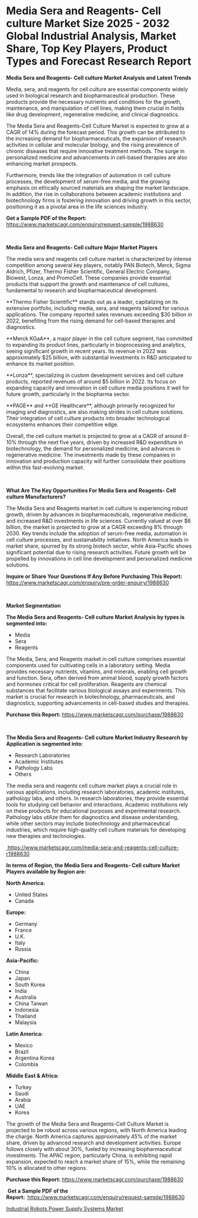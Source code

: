 <p><h1>Media Sera and Reagents- Cell culture Market Size 2025 - 2032 Global Industrial Analysis, Market Share, Top Key Players, Product Types and Forecast Research Report</h1></p><p><strong>Media Sera and Reagents- Cell culture Market Analysis and Latest Trends</strong></p>
<p><p>Media, sera, and reagents for cell culture are essential components widely used in biological research and biopharmaceutical production. These products provide the necessary nutrients and conditions for the growth, maintenance, and manipulation of cell lines, making them crucial in fields like drug development, regenerative medicine, and clinical diagnostics. </p><p>The Media Sera and Reagents-Cell Culture Market is expected to grow at a CAGR of 14% during the forecast period. This growth can be attributed to the increasing demand for biopharmaceuticals, the expansion of research activities in cellular and molecular biology, and the rising prevalence of chronic diseases that require innovative treatment methods. The surge in personalized medicine and advancements in cell-based therapies are also enhancing market prospects. </p><p>Furthermore, trends like the integration of automation in cell culture processes, the development of serum-free media, and the growing emphasis on ethically sourced materials are shaping the market landscape. In addition, the rise in collaborations between academic institutions and biotechnology firms is fostering innovation and driving growth in this sector, positioning it as a pivotal area in the life sciences industry.</p></p>
<p><strong>Get a Sample PDF of the Report:&nbsp;</strong> <a href="https://www.marketscagr.com/enquiry/request-sample/1988630?utm_campaign=3580&utm_medium=2&utm_source=Github&utm_content=ia&utm_term=28032025&utm_id=media-sera-and-reagents-cell-culture">https://www.marketscagr.com/enquiry/request-sample/1988630</a></p>
<p>&nbsp;</p>
<p><strong>Media Sera and Reagents- Cell culture Major Market Players</strong></p>
<p><p>The media sera and reagents cell culture market is characterized by intense competition among several key players, notably PAN Biotech, Merck, Sigma Aldrich, Pfizer, Thermo Fisher Scientific, General Electric Company, Biowest, Lonza, and PromoCell. These companies provide essential products that support the growth and maintenance of cell cultures, fundamental to research and biopharmaceutical development.</p><p>**Thermo Fisher Scientific** stands out as a leader, capitalizing on its extensive portfolio, including media, sera, and reagents tailored for various applications. The company reported sales revenues exceeding $30 billion in 2022, benefiting from the rising demand for cell-based therapies and diagnostics.</p><p>**Merck KGaA**, a major player in the cell culture segment, has committed to expanding its product lines, particularly in bioprocessing and analytics, seeing significant growth in recent years. Its revenue in 2022 was approximately $25 billion, with substantial investments in R&D anticipated to enhance its market position.</p><p>**Lonza**, specializing in custom development services and cell culture products, reported revenues of around $5 billion in 2022. Its focus on expanding capacity and innovation in cell culture media positions it well for future growth, particularly in the biopharma sector.</p><p>**PAGE** and **GE Healthcare**, although primarily recognized for imaging and diagnostics, are also making strides in cell culture solutions. Their integration of cell culture products into broader technological ecosystems enhances their competitive edge.</p><p>Overall, the cell culture market is projected to grow at a CAGR of around 8-10% through the next five years, driven by increased R&D expenditure in biotechnology, the demand for personalized medicine, and advances in regenerative medicine. The investments made by these companies in innovation and production capacity will further consolidate their positions within this fast-evolving market.</p></p>
<p>&nbsp;</p>
<p><strong>What Are The Key Opportunities For Media Sera and Reagents- Cell culture Manufacturers?</strong></p>
<p><p>The Media Sera and Reagents market in cell culture is experiencing robust growth, driven by advances in biopharmaceuticals, regenerative medicine, and increased R&D investments in life sciences. Currently valued at over $6 billion, the market is projected to grow at a CAGR exceeding 8% through 2030. Key trends include the adoption of serum-free media, automation in cell culture processes, and sustainability initiatives. North America leads in market share, spurred by its strong biotech sector, while Asia-Pacific shows significant potential due to rising research activities. Future growth will be propelled by innovations in cell line development and personalized medicine solutions.</p></p>
<p><strong>Inquire or Share Your Questions If Any Before Purchasing This Report:</strong> <a href="https://www.marketscagr.com/enquiry/pre-order-enquiry/1988630?utm_campaign=3580&utm_medium=2&utm_source=Github&utm_content=ia&utm_term=28032025&utm_id=media-sera-and-reagents-cell-culture">https://www.marketscagr.com/enquiry/pre-order-enquiry/1988630</a></p>
<p>&nbsp;</p>
<p><strong>Market Segmentation</strong></p>
<p><strong>The Media Sera and Reagents- Cell culture Market Analysis by types is segmented into:</strong></p>
<p><ul><li>Media</li><li>Sera</li><li>Reagents</li></ul></p>
<p><p>The Media, Sera, and Reagents market in cell culture comprises essential components used for cultivating cells in a laboratory setting. Media provides necessary nutrients, vitamins, and minerals, enabling cell growth and function. Sera, often derived from animal blood, supply growth factors and hormones critical for cell proliferation. Reagents are chemical substances that facilitate various biological assays and experiments. This market is crucial for research in biotechnology, pharmaceuticals, and diagnostics, supporting advancements in cell-based studies and therapies.</p></p>
<p><strong>Purchase this Report:&nbsp;</strong><a href="https://www.marketscagr.com/purchase/1988630?utm_campaign=3580&utm_medium=2&utm_source=Github&utm_content=ia&utm_term=28032025&utm_id=media-sera-and-reagents-cell-culture">https://www.marketscagr.com/purchase/1988630</a></p>
<p>&nbsp;</p>
<p><strong>The Media Sera and Reagents- Cell culture Market Industry Research by Application is segmented into:</strong></p>
<p><ul><li>Research Laboratories</li><li>Academic Institutes</li><li>Pathology Labs</li><li>Others</li></ul></p>
<p><p>The media sera and reagents cell culture market plays a crucial role in various applications, including research laboratories, academic institutes, pathology labs, and others. In research laboratories, they provide essential tools for studying cell behavior and interactions. Academic institutions rely on these products for educational purposes and experimental research. Pathology labs utilize them for diagnostics and disease understanding, while other sectors may include biotechnology and pharmaceutical industries, which require high-quality cell culture materials for developing new therapies and technologies.</p></p>
<p><a href="https://www.marketscagr.com/media-sera-and-reagents-cell-culture-r1988630?utm_campaign=3580&utm_medium=2&utm_source=Github&utm_content=ia&utm_term=28032025&utm_id=media-sera-and-reagents-cell-culture">&nbsp;https://www.marketscagr.com/media-sera-and-reagents-cell-culture-r1988630</a></p>
<p><strong>In terms of Region, the Media Sera and Reagents- Cell culture Market Players available by Region are:</strong></p>
<p>
    <p> <strong> North America: </strong>
        <ul>
            <li>United States</li>
            <li>Canada</li>
        </ul>
        </p> 
    <p> <strong> Europe: </strong>
        <ul>
            <li>Germany</li>
            <li>France</li>
            <li>U.K.</li>
            <li>Italy</li>
            <li>Russia</li>
        </ul>
        </p> 
    <p> <strong> Asia-Pacific: </strong>
        <ul>
            <li>China</li>
            <li>Japan</li>
            <li>South Korea</li>
            <li>India</li>
            <li>Australia</li>
            <li>China Taiwan</li>
            <li>Indonesia</li>
            <li>Thailand</li>
            <li>Malaysia</li>
        </ul>
        </p> 
    <p> <strong> Latin America: </strong>
        <ul>
            <li>Mexico</li>
            <li>Brazil</li>
            <li>Argentina Korea</li>
            <li>Colombia</li>
        </ul>
        </p> 
    <p> <strong> Middle East & Africa: </strong>
        <ul>
            <li>Turkey</li>
            <li>Saudi</li>
            <li>Arabia</li>
            <li>UAE</li>
            <li>Korea</li>
        </ul>
    </p>
    </p>
<p><p>The growth of the Media Sera and Reagents-Cell Culture Market is projected to be robust across various regions, with North America leading the charge. North America captures approximately 45% of the market share, driven by advanced research and development activities. Europe follows closely with about 30%, fueled by increasing biopharmaceutical investments. The APAC region, particularly China, is exhibiting rapid expansion, expected to reach a market share of 15%, while the remaining 10% is allocated to other regions.</p></p>
<p><strong>Purchase this Report: </strong><a href="https://www.marketscagr.com/purchase/1988630?utm_campaign=3580&utm_medium=2&utm_source=Github&utm_content=ia&utm_term=28032025&utm_id=media-sera-and-reagents-cell-culture">https://www.marketscagr.com/purchase/1988630</a></p>
<p>&nbsp;<strong>Get a Sample PDF of the Report:&nbsp;&nbsp;</strong><a href="https://www.marketscagr.com/enquiry/request-sample/1988630?utm_campaign=3580&utm_medium=2&utm_source=Github&utm_content=ia&utm_term=28032025&utm_id=media-sera-and-reagents-cell-culture">https://www.marketscagr.com/enquiry/request-sample/1988630</a></p>
<p><strong></strong></p>
<p><p><a href="https://github.com/arvelm4nthig/Market-Research-Report-List-1/blob/main/industrial-robots-power-supply-systems-market.md?utm_campaign=3580&utm_medium=2&utm_source=Github&utm_content=ia&utm_term=28032025&utm_id=media-sera-and-reagents-cell-culture">Industrial Robots Power Supply Systems Market</a></p></p>